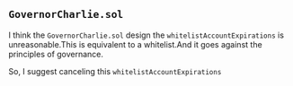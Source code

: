 ## `GovernorCharlie.sol`

I think the `GovernorCharlie.sol` design the `whitelistAccountExpirations` is unreasonable.This is equivalent to a whitelist.And it goes against the principles of governance.

So, I suggest canceling this `whitelistAccountExpirations`

